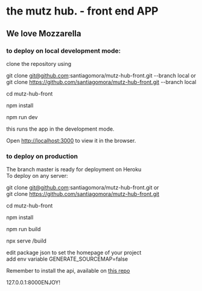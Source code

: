 #    the mutz hub. - front end APP
##   We love Mozzarella
### to deploy on local development mode:
clone the repository using 

git clone git@github.com:santiagomora/mutz-hub-front.git --branch local or <br/>
git clone https://github.com/santiagomora/mutz-hub-front.git --branch local

cd mutz-hub-front

npm install

npm run dev

this runs the app in the development mode.

Open [http://localhost:3000](http://localhost:3000) to view it in the browser.

### to deploy on production
The branch master is ready for deployment on Heroku <br/>
To deploy on any server: 

git clone git@github.com:santiagomora/mutz-hub-front.git or <br/>
git clone https://github.com/santiagomora/mutz-hub-front.git

cd mutz-hub-front

npm install

npm run build

npx serve /build

edit package json to set the homepage of your project <br/>
add env variable GENERATE_SOURCEMAP=false

Remember to install the api, available on [this repo](https://github.com/santiagomora/mutz-hub-back) <br/>

127.0.0.1:8000ENJOY!
